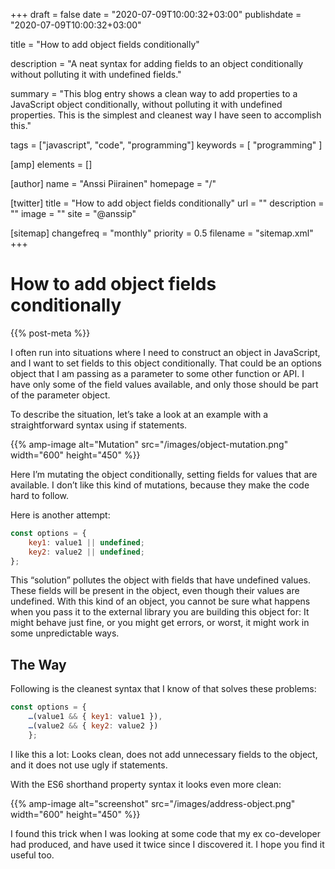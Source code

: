 +++
draft = false
date = "2020-07-09T10:00:32+03:00"
publishdate = "2020-07-09T10:00:32+03:00"

title = "How to add object fields conditionally"

description = "A neat syntax for adding fields to an object conditionally without polluting it with undefined fields."

summary = "This blog entry shows a clean way to add properties to a JavaScript object conditionally, without polluting it with undefined properties. This is the simplest and cleanest way I have seen to accomplish this."

tags = ["javascript", "code", "programming"]
keywords = [ "programming" ]

[amp]
    elements = []

[author]
    name = "Anssi Piirainen"
    homepage = "/"

[twitter]
    title = "How to add object fields conditionally"
    url = ""
    description = ""
    image = ""
    site = "@anssip"

[sitemap]
    changefreq = "monthly"
    priority = 0.5
    filename = "sitemap.xml"
+++

# How to add object fields conditionally

{{% post-meta %}}

I often run into situations where I need to construct an object in JavaScript, and I want to set fields to this object conditionally. That could be an options object that I am passing as a parameter to some other function or API. I have only some of the field values available, and only those should be part of the parameter object.

To describe the situation, let’s take a look at an example with a straightforward syntax using if statements.

{{% amp-image alt="Mutation" src="/images/object-mutation.png" width="600" height="450" %}}

Here I’m mutating the object conditionally, setting fields for values that are available. I don’t like this kind of mutations, because they make the code hard to follow.

Here is another attempt:

```javascript
const options = {
    key1: value1 || undefined;
    key2: value2 || undefined;
};
```

This “solution” pollutes the object with fields that have undefined values. These fields will be present in the object, even though their values are undefined. With this kind of an object, you cannot be sure what happens when you pass it to the external library you are building this object for: It might behave just fine, or you might get errors, or worst, it might work in some unpredictable ways.

## The Way

Following is the cleanest syntax that I know of that solves these problems:

```javascript
const options = {
    …(value1 && { key1: value1 }),
    …(value2 && { key2: value2 })
    };
```

I like this a lot: Looks clean, does not add unnecessary fields to the object, and it does not use ugly if statements.

With the ES6 shorthand property syntax it looks even more clean:

{{% amp-image alt="screenshot" src="/images/address-object.png" width="600" height="450" %}}

I found this trick when I was looking at some code that my ex co-developer had produced, and have used it twice since I discovered it. I hope you find it useful too.

